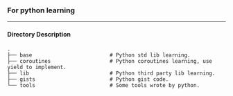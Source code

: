### For python learning
---

#### Directory Description
```
.
├── base                         # Python std lib learning.
├── coroutines                   # Python coroutines learning, use yield to implement. 
├── lib                          # Python third party lib learning.
├── gists                        # Python gist code.
└── tools                        # Some tools wrote by python.
```

